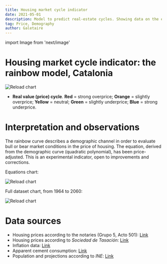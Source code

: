 ```yaml
---
title: Housing market cycle indicator
date: 2021-05-01
description: Model to predict real-estate cycles. Showing data on the evolution of housing prices (inflation-adjusted), crossed with the demographic curve (rainbow).
tag: Price, Demography
author: Galetaire
---
```


import Image from 'next/image'

# Housing market cycle indicator: the rainbow model, Catalonia

<Image
  src="/images/rainbow.png"
  alt="Reload chart"
  width={3607}
  height={1929}
  priority
  className="next-image"
/>

- **Real value (price) cycle**. **Red** = strong overprice; **Orange** = slightly overprice; **Yellow** = neutral; **Green** = slightly underprice; **Blue** = strong underprice.

# Interpretation and observations

The rainbow curve describes a demographic channel in order to evaluate bull or bear market conditions in the price of housing. The equation, derived from the demographic curve (quadratic polynomial), has been price-adjusted. This is an experimental indicator, open to improvements and corrections.

Equations chart:

<Image
  src="/images/rainbowsource.png"
  alt="Reload chart"
  width={3836}
  height={2009}
  priority
  className="next-image"
/>

Full dataset chart, from 1964 to 2060:

<Image
  src="/images/rainbowmax.png"
  alt="Reload chart"
  width={3570}
  height={1931}
  priority
  className="next-image"
/>

# Data sources

- Housing prices according to the notaries (Grupo 5, Acto 501): [Link](http://www.notariado.org/liferay/web/cien/estadisticas-al-completo)
- Housing prices according to _Sociedad de Tasación_: [Link](https://www.st-tasacion.es/informe-de-tendencias-digital/)
- Inflation data: [Link](https://www.inflation.eu/en/inflation-rates/spain/historic-inflation/cpi-inflation-spain.aspx)
- Apparent cement consumption: [Link](https://tematicas.org/sintesis-economica/indicadores-de-produccion-y-demanda-nacional/consumo-aparente-de-cemento/)
- Population and projections according to _INE_: [Link](https://www.ine.es/dyngs/INEbase/en/operacion.htm?c=Estadistica_C&cid=1254736176953&menu=resultados&idp=1254735572981)

